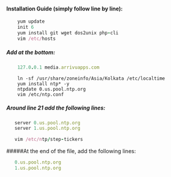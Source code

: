 #### Installation Guide (simply follow line by line):
```ruby
    yum update
    init 6
    yum install git wget dos2unix php-cli
    vim /etc/hosts 
```
##### Add at the bottom:
```ruby
    127.0.0.1 media.arrivuapps.com
```
```
    ln -sf /usr/share/zoneinfo/Asia/Kolkata /etc/localtime
    yum install ntp* -y
    ntpdate 0.us.pool.ntp.org 
    vim /etc/ntp.conf 
```
##### Around line 21 add the following lines:
```ruby
   server 0.us.pool.ntp.org
   server 1.us.pool.ntp.org
```
```ruby
   vim /etc/ntp/step-tickers
```
#####At the end of the file, add the following lines:
```ruby
   0.us.pool.ntp.org 
   1.us.pool.ntp.org   
````